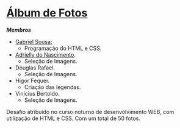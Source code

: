 
# [Álbum de Fotos](https://github.com/Gabriel-Sousa-Amorim/Album-de-Fotos)
***Membros***

 - [Gabriel Sousa](https://github.com/Gabriel-Sousa-Amorim);
    - Programação do HTML e CSS. 
 - [Adrielly do Nascimento](https://github.com/AdriellyN).
    - Seleção de Imagens. 
 - Douglas Rafael.
    - Seleção de Imagens.
 - Higor Fequer.
    - Criação das legendas.
 - Vinícius Bertoldo.
    - Seleção de Imagens.

Desafio atribuído no curso noturno de desenvolvimento WEB, com utilização de HTML e CSS. Com um total de 50 fotos.

